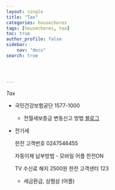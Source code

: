 ```yaml
---
layout: single
title: "Tax"
categories: housechores
tags: [housechores, tax]
toc: true
author_profile: false
sidebar:
    nav: "docs"
search: true




---
```


*Tax*



- 국민건강보험공단 1577-1000
  - 전월세보증금 변동신고 방법 [블로그](https://geniebook.tistory.com/78)



- 전기세

  한전 고객번호 0247546455

  자동이체 납부방법 - 모바일 어플 한전ON

  TV 수신료 해지 2500원 한전 고객센터 123


  - 세금환급, 삼쩜삼 (어플)